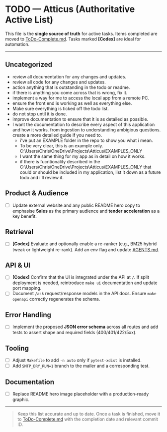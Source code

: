 # TODO — Atticus (Authoritative Active List)

This file is the **single source of truth** for active tasks.
Items completed are moved to [ToDo-Complete.md](ToDo-Complete.md).
Tasks marked **[Codex]** are ideal for automation.

---
## Uncategorized

- review all documentation for any changes and updates.
- review all code for any changes and updates.
- action anything that is outstanding in the todo or readme.
- if there is anything you come across that is wrong, fix it.
- implement a way for me to access the local app from a remote PC.
- ensure the front end is working as well as everything else.
- Make sure everything is ticked off the todo list.
- do not stop until it is done.
- improve documentation to ensure that it is as detailed as possible.
- I want the documentation to describe every aspect of this application and how it works. from ingestion to understanding ambigious questions. create a more detailed guide if you need to.
    - i've put an EXAMPLE folder in the repo to show you what i mean.
    - To be very clear, this is an example only. C:\Users\Chris\OneDrive\Projects\Atticus\EXAMPLES_ONLY
    - I want the same thing for my app as in detail on how it works.
    - if there is fucntionality described in the C:\Users\Chris\OneDrive\Projects\Atticus\EXAMPLES_ONLY that could or should be included in my application, list it down as a future todo and i'll review it.

## Product & Audience

- [ ] Update external website and any public README hero copy to emphasise **Sales** as the primary audience and **tender acceleration** as a key benefit.

## Retrieval

- [ ] **[Codex]** Evaluate and optionally enable a re-ranker (e.g., BM25 hybrid tweak or lightweight re-rank). Add an env flag and update [AGENTS.md](AGENTS.md).

## API & UI

- [ ] **[Codex]** Confirm that the UI is integrated under the API at `/`. If split deployment is needed, reintroduce `make ui` documentation and update port mapping.
- [ ] Document `/ask` request/response models in the API docs. Ensure `make openapi` correctly regenerates the schema.

## Error Handling

- [ ] Implement the proposed **JSON error schema** across all routes and add tests to assert shape and required fields (400/401/422/5xx).
## Tooling

- [ ] Adjust `Makefile` to add `-n auto` only if `pytest-xdist` is installed.
- [ ] Add `SMTP_DRY_RUN=1` branch to the mailer and a corresponding test.

## Documentation

- [ ] Replace README hero image placeholder with a production-ready graphic.

---

> Keep this list accurate and up to date. Once a task is finished, move it to [ToDo-Complete.md](ToDo-Complete.md) with the completion date and relevant commit ID.







